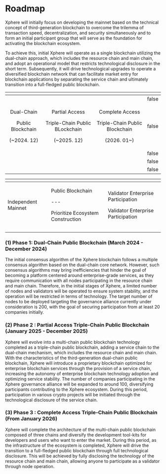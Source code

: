 # Roadmap

Xphere will initially focus on developing the mainnet based on the technical concept of third-generation blockchain to overcome the trilemma of transaction speed, decentralization, and security simultaneously and to form an initial participant group that will serve as the foundation for activating the blockchain ecosystem.&#x20;

To achieve this, initial Xphere will operate as a single blockchain utilizing the dual-chain approach, which includes the resource chain and main chain, and adopt an operational model that restricts technological disclosure in the short term. Subsequently, it will drive technological upgrades to operate a diversified blockchain network that can facilitate market entry for blockchain applications by separating the service chain and ultimately transition into a full-fledged public blockchain.





<table><thead><tr><th align="center"></th><th align="center"></th><th align="center"></th><th data-hidden data-type="checkbox"></th></tr></thead><tbody><tr><td align="center"></td><td align="center"></td><td align="center"></td><td>false</td></tr><tr><td align="center"><p>Dual-Chain</p><p>Public Blockchain</p><p>(~2024. 12)</p></td><td align="center"><p>Partial Access</p><p>Triple-Chain Public BLockchain</p><p>(~2025. 12)</p></td><td align="center"><p>Complete Access</p><p>Triple-Chain Public Blockchain</p><p>(2026. 01~)</p></td><td>false</td></tr><tr><td align="center"></td><td align="center"></td><td align="center"></td><td>false</td></tr><tr><td align="center"></td><td align="center"></td><td align="center"></td><td>false</td></tr><tr><td align="center"></td><td align="center"></td><td align="center"></td><td>false</td></tr></tbody></table>



<table data-view="cards"><thead><tr><th></th><th></th><th></th></tr></thead><tbody><tr><td>Independent Mainnet</td><td><p>Public Blockchain</p><p></p><p>--- </p><p></p><p>Prioritize Ecosystem Construction</p></td><td><p>Validator Enterprise Participation</p><p>Validator Enterprise Participation</p></td></tr><tr><td></td><td></td><td></td></tr><tr><td></td><td></td><td></td></tr></tbody></table>



### (1) Phase 1: Dual-Chain Public Blockchain (March 2024 - December 2024)

The initial consensus algorithm of the Xphere blockchain follows a multiple consensus algorithm based on the dual-chain core network. However, such consensus algorithms may bring inefficiencies that hinder the goal of becoming a platform centered around enterprise-grade services, as they require communication with all nodes participating in the resource chain and main chain. Therefore, in the initial stages of Xphere, a limited number of nodes and validators will be operated to ensure system stability, and the operation will be restricted in terms of technology. The target number of nodes to be deployed targeting the governance alliance currently under consideration is 200, with the goal of securing participation from at least 20 companies initially.

### (2) Phase 2 : Partial Access Triple-Chain Public Blockchain (January 2025 - December 2025)

Xphere will evolve into a multi-chain public blockchain technology completed as a triple-chain public blockchain, adding a service chain to the dual-chain mechanism, which includes the resource chain and main chain. With the characteristics of the third-generation dual-chain public blockchain, Xphere will introduce a proprietary blockchain optimized for enterprise blockchain services through the provision of a service chain, increasing the autonomy of enterprise blockchain technology adoption and optimizing service stability. The number of companies participating in the Xphere governance alliance will be expanded to around 100, diversifying participants contributing to the Xphere ecosystem. During this period, participation in various crypto projects will be initiated through the technological disclosure of the service chain.

### (3) Phase 3 : Complete Access Triple-Chain Public Blockchain (From January 2026)

Xphere will complete the architecture of the multi-chain public blockchain composed of three chains and diversify the development tool-kits for developers and users who want to enter the market. During this period, as the infrastructure of the ecosystem is completed, Xphere will drive the transition to a full-fledged public blockchain through full technological disclosure. This will be achieved by fully disclosing the technology of the resource chain and main chain, allowing anyone to participate as a validator through node operation.

